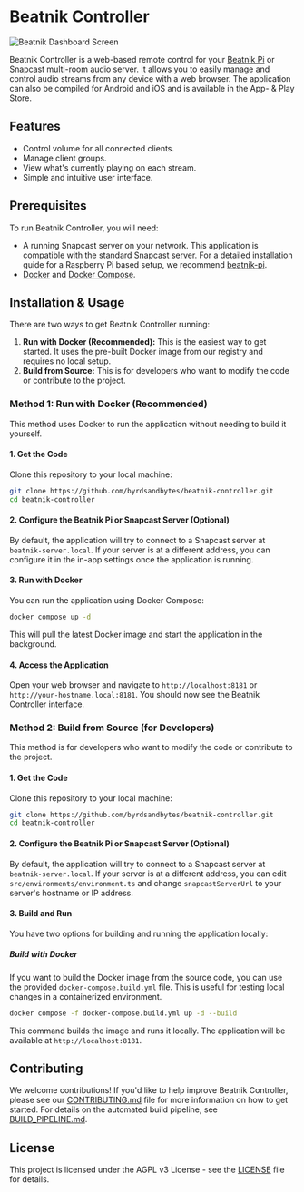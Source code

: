 # Beatnik Controller

![Beatnik Dashboard Screen](docs/images/iphone15_screen.webp)

Beatnik Controller is a web-based remote control for your [Beatnik Pi](https://github.com/byrdsandbytes/beatnik-pi) or [Snapcast](https://github.com/badaix/snapcast) multi-room audio server. It allows you to easily manage and control audio streams from any device with a web browser. The application can also be compiled for Android and iOS and is available in the App- & Play Store.



## Features

-   Control volume for all connected clients.
-   Manage client groups.
-   View what's currently playing on each stream.
-   Simple and intuitive user interface.

## Prerequisites

To run Beatnik Controller, you will need:

-   A running Snapcast server on your network. This application is compatible with the standard [Snapcast server](https://github.com/badaix/snapcast). For a detailed installation guide for a Raspberry Pi based setup, we recommend [beatnik-pi](https://github.com/byrdsandbytes/beatnik-pi).
-   [Docker](https://www.docker.com/get-started) and [Docker Compose](https://docs.docker.com/compose/install/).

## Installation & Usage

There are two ways to get Beatnik Controller running:

1.  **Run with Docker (Recommended):** This is the easiest way to get started. It uses the pre-built Docker image from our registry and requires no local setup.
2.  **Build from Source:** This is for developers who want to modify the code or contribute to the project.

### Method 1: Run with Docker (Recommended)

This method uses Docker to run the application without needing to build it yourself.

#### 1. Get the Code

Clone this repository to your local machine:

```bash
git clone https://github.com/byrdsandbytes/beatnik-controller.git
cd beatnik-controller
```

#### 2. Configure the Beatnik Pi or Snapcast Server (Optional)

By default, the application will try to connect to a Snapcast server at `beatnik-server.local`. If your server is at a different address, you can configure it in the in-app settings once the application is running.

#### 3. Run with Docker

You can run the application using Docker Compose:

```bash
docker compose up -d
```

This will pull the latest Docker image and start the application in the background.

#### 4. Access the Application

Open your web browser and navigate to `http://localhost:8181` or `http://your-hostname.local:8181`. You should now see the Beatnik Controller interface.

### Method 2: Build from Source (for Developers)

This method is for developers who want to modify the code or contribute to the project.

#### 1. Get the Code

Clone this repository to your local machine:

```bash
git clone https://github.com/byrdsandbytes/beatnik-controller.git
cd beatnik-controller
```

#### 2. Configure the Beatnik Pi or Snapcast Server (Optional)

By default, the application will try to connect to a Snapcast server at `beatnik-server.local`. If your server is at a different address, you can edit `src/environments/environment.ts` and change `snapcastServerUrl` to your server's hostname or IP address.

#### 3. Build and Run

You have two options for building and running the application locally:

##### Build with Docker

If you want to build the Docker image from the source code, you can use the provided `docker-compose.build.yml` file. This is useful for testing local changes in a containerized environment.

```bash
docker compose -f docker-compose.build.yml up -d --build
```

This command builds the image and runs it locally. The application will be available at `http://localhost:8181`.

## Contributing

We welcome contributions! If you'd like to help improve Beatnik Controller, please see our [CONTRIBUTING.md](CONTRIBUTING.md) file for more information on how to get started. For details on the automated build pipeline, see [BUILD_PIPELINE.md](./docs/BUILD_PIPELINE.md).

## License

This project is licensed under the AGPL v3 License - see the [LICENSE](LICENSE) file for details.

